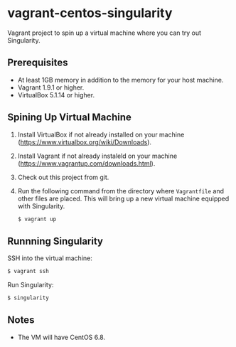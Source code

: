 # vagrant-centos-singularity

Vagrant project to spin up a virtual machine where you can try out Singularity.

## Prerequisites

- At least 1GB memory in addition to the memory for your host machine.
- Vagrant 1.9.1 or higher.
- VirtualBox 5.1.14 or higher.

## Spining Up Virtual Machine

1. Install VirtualBox if not already installed on your machine (https://www.virtualbox.org/wiki/Downloads).

1. Install Vagrant if not already instaleld on your machine (https://www.vagrantup.com/downloads.html).

1. Check out this project from git.

1. Run the following command from the directory where `Vagrantfile` and other files are placed. This will bring up a new virtual machine equipped with Singularity.

    ```bash
    $ vagrant up
    ```

## Runnning Singularity

SSH into the virtual machine:

```bash
$ vagrant ssh
```

Run Singularity:

```bash
$ singularity
```

## Notes

- The VM will have CentOS 6.8.
